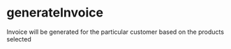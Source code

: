 # generateInvoice
Invoice will be generated for the particular customer based on the products selected

